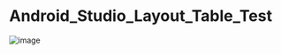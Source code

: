 # Android_Studio_Layout_Table_Test
![image](https://user-images.githubusercontent.com/39452452/138677041-533aa850-2607-4b3b-b2cc-9a670e6d51fc.png)
